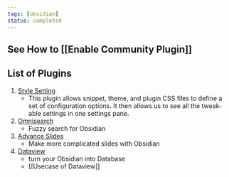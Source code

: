 ```yaml
---
tags: [obsidian]
status: completed
---
```


## See How to [[Enable Community Plugin]]

## List of Plugins
1. [Style Setting](obsidian://show-plugin?id=obsidian-style-settings)
	- This plugin allows snippet, theme, and plugin CSS files to define a set of configuration options. It then allows us to see all the tweak-able settings in one settings pane.
2. [Omnisearch](obsidian://show-plugin?id=omnisearch)
	- Fuzzy search for Obsidian 
3. [Advance Slides](obsidian://show-plugin?id=obsidian-advanced-slides) 
	- Make more complicated slides with Obsidian
4. [Dataview](obsidian://show-plugin?id=dataview)
	- turn your Obsidian into Database 
	- [[Usecase of Dataview]] 


